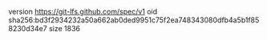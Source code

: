 version https://git-lfs.github.com/spec/v1
oid sha256:bd3f2934232a50a662ab0ded9951c75f2ea748343080dfb4a5b1f858230d34e7
size 1836

